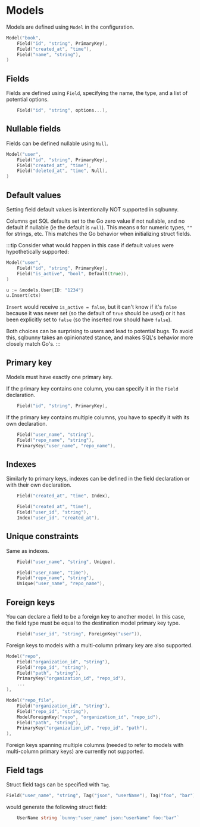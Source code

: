 # Models

Models are defined using `Model` in the configuration.

```go
Model("book",
    Field("id", "string", PrimaryKey),
    Field("created_at", "time"),
    Field("name", "string"),
)
```

## Fields

Fields are defined using `Field`, specifying the name, the type, and a list of potential options.
```go
    Field("id", "string", options...),
```


## Nullable fields

Fields can be defined nullable using `Null`.

```go
Model("user",
    Field("id", "string", PrimaryKey),
    Field("created_at", "time"),
    Field("deleted_at", "time", Null),
)
```

## Default values

Setting field default values is intentionally NOT supported in sqlbunny. 

Columns get SQL defaults set to the Go zero value if not nullable, and no default if nullable (ie the default is `null`). This means `0` for numeric types, `""` for strings, etc. This matches the Go behavior when initializing struct fields.

:::tip
Consider what would happen in this case if default values were hypothetically supported:

```go
Model("user",
    Field("id", "string", PrimaryKey),
    Field("is_active", "bool", Default(true)),
)

u := &models.User{ID: "1234"}
u.Insert(ctx)
```

`Insert` would receive `is_active = false`, but it can't know if it's `false` because it was never set (so the default of `true` should be used) or it has been explicitly set to `false` (so the inserted row should have `false`).

Both choices can be surprising to users and lead to potential bugs. To avoid this, sqlbunny takes an opinionated stance, and makes SQL's behavior more closely match Go's.
:::

## Primary key

Models must have exactly one primary key. 

If the primary key contains one column, you can specify it in the `Field` declaration.

```go
    Field("id", "string", PrimaryKey),
```

If the primary key contains multiple columns, you have to specify it with its own declaration.

```go
    Field("user_name", "string"),
    Field("repo_name", "string"),
    PrimaryKey("user_name", "repo_name"),
```

## Indexes

Similarly to primary keys, indexes can be defined in the field declaration or with their own declaration.

```go
    Field("created_at", "time", Index),
```

```go
    Field("created_at", "time"),
    Field("user_id", "string"),
    Index("user_id", "created_at"),
```


## Unique constraints

Same as indexes.

```go
    Field("user_name", "string", Unique),
```

```go
    Field("user_name", "time"),
    Field("repo_name", "string"),
    Unique("user_name", "repo_name"),
```

## Foreign keys

You can declare a field to be a foreign key to another model. In this case, the field type must be equal to the destination model primary key type.

```go
    Field("user_id", "string", ForeignKey("user")),
```

Foreign keys to models with a multi-column primary key are also supported.

```go
Model("repo",
    Field("organization_id", "string"),
    Field("repo_id", "string"),
    Field("path", "string"),
    PrimaryKey("organization_id", "repo_id"),
    ...
),

Model("repo_file",
    Field("organization_id", "string"),
    Field("repo_id", "string"),
    ModelForeignKey("repo", "organization_id", "repo_id"),
    Field("path", "string"),
    PrimaryKey("organization_id", "repo_id", "path"),
),
```

Foreign keys spanning multiple columns (needed to refer to models with multi-column primary keys) are currently not supported.

## Field tags

Struct field tags can be specified with `Tag`.
```go
Field("user_name", "string", Tag("json", "userName"), Tag("foo", "bar")),
```
would generate the following struct field:
```go
    UserName string `bunny:"user_name" json:"userName" foo:"bar"`
```
